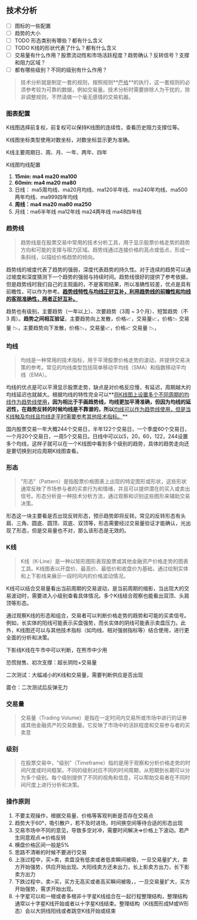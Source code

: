 ## 技术分析

- [ ] 图标的一些配置
- [ ] 趋势的大小
- [ ] TODO 形态类别有哪些？都有什么含义
- [ ] TODO K线的形状代表了什么？都有什么含义
- [ ] 交易量有什么作用？股票流动性和市场活跃程度？趋势确认？反转信号？支撑和阻力区域？
- [ ] 都有哪些级别？不同的级别有什么作用？

> 技术分析就是制定一套的规则，按照规则**<u>严格</u>**的执行，这一套规则的必须参考较为可靠的数据，例如交易量。技术分析时需要排除人为干扰的，除非调整规则，不然请做一个毫无感情的交易机器。

### 图表配置

K线图选择前复权，前复权可以保持K线图的连续性，查看历史阻力支撑位等。

K线图坐标类型使用对数坐标，对数坐标显示更为准确。

K线主要周期日、周、月、一年、两年、四年

K线图均线配置

1. **15min: ma4 ma20 ma100**
2. **60min: ma4 ma20 ma80**
3. 日线： ma5周均线、ma20月均线、ma120半年线、ma240年均线、ma500两年均线、ma999四年均线
4. **周线：ma4 ma20 ma80 ma250**
7. 月线：ma6半年线 ma12年线 ma24两年线 ma48四年线 

### 趋势线

> 趋势线是在股票交易中常用的技术分析工具，用于显示股票价格走势的趋势方向和可能的支撑与阻力区域。趋势线通过连接价格的高点或低点，形成一条斜线，以描绘价格趋势的倾向。

趋势线的坡度代表了趋势的强弱，深度代表趋势的持久性。对于连续的趋势可以通过坡度和深度猜测下一个趋势的强弱与持续时间。趋势线很好的提供了参考依据，但是趋势线时我们自己的主观画的，不是客观结果，所以准确性较差，优点是具有前瞻性，可以作为参考。<u>**趋势线特性与均线正好互补，利用趋势线的前瞻性和均线的客观准确性，两者正好互补。**</u>

趋势也有级别，主要趋势（一年以上）、次要趋势（3周 ~ 3个月）、短暂趋势（不  3 周）。**趋势之间相互验证**，主要趋势向上发散，价格📈，交易量📈，价格📉 交易量 📉，主要趋势向下发散，价格📉，交易量📈，价格📈 交易量 📉，

### 均线

> 均线是一种常用的技术指标，用于平滑股票价格走势的波动，并提供交易决策的参考。常见的均线类型包括简单移动平均线（SMA）和指数移动平均线（EMA）。

均线的优点是可以平滑显示股票走势，缺点是对价格反应慢，有延迟，周期越大的均线延迟也就越大。根据均线的特性完全可以**<u>将K线图上设置多个不同周期的均线作为趋势线使用</u>**，因为相比于手画趋势线，均线更加平滑准确，但因为均线的延迟性，在趋势反转的时候均线是不靠谱的，所以**<u>均线可以作为趋势线使用，但是当K线触及均线且均线走平时需要参考其他技术指标。</u>**

国内股票交易一年大概244个交易日，半年122个交易日，一个季度60个交易日，一个月20个交易日，一周5个交易日。日线中可以以5，20，60，122，244设置多个均线，这样子就可以在一个K线图中看到多个级别的趋势，具体的趋势走向还是要切换到对应周期K线图查看。

### 形态

> "形态"（Pattern）是指股票价格图表上出现的特定图形或形状，这些形状通常反映了市场参与者的买卖行为和情绪，并且可以提供潜在的买入或卖出信号。形态分析是一种技术分析方法，通过观察和识别这些图形来辅助交易决策。

形态这一块主要看是否出现反转形态，预示趋势即将反转。常见的反转形态有头肩、三角、圆底、圆顶、双底、双顶等，形态需要经过交易量验证才能确认，光出现了形态，但是交易量也不对，那么该形态是无效的。

### K线

> K线（K-Line）是一种以矩形图形表现股票或其他金融资产价格走势的图表工具。K线图表以开盘价、最高价、最低价和收盘价为基础，通过绘制实体和上下影线来展示一段时间内的价格波动情况。

K线可以结合交易量看出当前周期的交易波动，是当前周期的缩影，当出现大的交易波动时，需要进入小级别查看具体情况。多个K线结合观察也能看出双顶、头肩顶等形态。

通过观察K线的形态和组合，交易者可以判断价格走势的趋势和可能的买卖信号。例如，长实体的阳线可能表示买盘强势，而长实体的阴线可能表示卖盘压力。此外，K线图还可以与其他技术指标（如均线、相对强弱指标等）结合使用，进行更全面的分析和决策。

下影线K线在牛市中可以判断，在熊市中少用

恐慌抛售、初次支撑：超长阴险+交易量

二次测试：大幅减小的K线和交易量，需要判断供应是否出现

震仓：二次测试后反弹无力

### 交易量

> 交易量（Trading Volume）是指在一定时间内交易所或市场中进行的证券或其他金融资产的交易数量。它反映了市场中的活跃程度和交易参与者的买卖意

### 级别

> 在股票交易中，"级别"（Timeframe）指的是用于观察和分析价格走势的时间尺度或时间框架。不同的级别对应不同的时间周期，从短期到长期可以分为多个级别。每个级别提供了不同的视角和信息，可以帮助交易者在不同时间尺度上进行分析和决策。

### 操作原则

1. 不要主观操作，根据交易量、价格等客观判断是否存在交易点
2. 趋势大于60°，吸引散户，若不及时进场，时间换空间等待合适的形态出现
3. 交易市场中不同的意见，导致多空对冲，需要时间解决=>价格上下波动。若产生同意观点=>价格反转
4. 横盘价格区间一般是5%
5. 思路不清晰的时候不要进行交易
6. 上涨过程中，买>卖，卖盘没有低卖或者低卖瞬间被吸，一旦交易量扩大，卖方开始强势，供应开始出现。大阳线卖方还未出力，长上影卖方出力，长下影卖方出力
7. 下跌过程中，卖>买，买方无高买或者高买瞬间被吸，，一旦交易量扩大，买方开始强势，需求开始出现。
8. 十字星可以和一根或者多根非十字星K线组合在一起行程整理结构，整理结构通常以十字星K线开始或者以十字星K线结束。整理结构（K线图形成M或W形态）会以大阴线阳线或者跳空K线开始或结束
